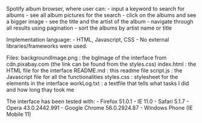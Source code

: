Spotify album browser, where user can:
    - input a keyword to search for albums
    - see all album pictures for the search
    - click on the albums and see a bigger image
    - see the title and the artist of the album
    - navigate through all results using pagination
    - sort the albums by artist name or title

Implementation language:
    - HTML, Javascript, CSS
    - No external libraries/frameworks were used.
    
Files:
    backgroundImage.png : the bgImage of the interface from cdn.pixabay.com (the link can be found from the styles.css)
    index.html : the HTML file for the interface
    README.md : this readme file
    script.js : the Javascript file for all the functionalities
    styles.css : stylesheet for the elements in the interface
    workLog.txt : a textfile that tells what tasks I did and how long thay took me
    
The interface has been tested with:
    - Firefox 51.0.1
    - IE 11.0
    - Safari 5.1.7
    - Opera 43.0.2442.991
    - Google Chrome 56.0.2924.87
    - Windows Phone (IE Mobile 11)